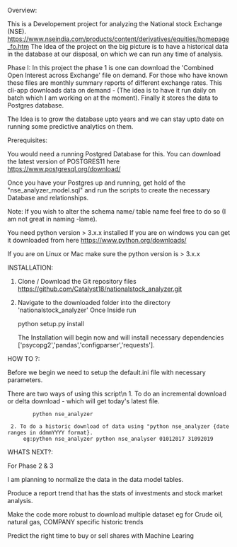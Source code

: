 Overview:

This is a Developement project for analyzing the National stock Exchange (NSE).
https://www.nseindia.com/products/content/derivatives/equities/homepage_fo.htm
The Idea of the project on the big picture is to have a historical data in the database at our disposal, on which we can run any time of analysis.

Phase I:
In this project the phase 1 is one can download the 'Combined Open Interest across Exchange' file on demand.
For those who have known these files are monthly summary reports of different exchange rates.
This cli-app downloads data on demand - (The idea is to have it run daily on batch which I am working on at the moment).
Finally it stores the data to Postgres database.

The Idea is to grow the database upto years and we can stay upto date on running some predictive analytics on them.

Prerequisites:

You would need a running Postgred Database for this.
You can download the latest version of POSTGRES11 here https://www.postgresql.org/download/

Once you have your Postgres up and running, get hold of the "nse_analyzer_model.sql" and run the scripts to create the necessary Database and relationships.

Note: If you wish to alter the schema name/ table name feel free to do so (I am not great in naming -lame).

You need python version > 3.x.x installed 
If you are on windows you can get it downloaded from here https://www.python.org/downloads/

If you are on Linux or Mac make sure the python version is > 3.x.x



INSTALLATION:

1.	Clone / Download the Git repository files https://github.com/Catalyst18/nationalstock_analyzer.git

2. 	Navigate to the downloaded folder into the directory 'nationalstock_analyzer'
	Once Inside run

	python setup.py install 

	The Installation will begin now and will install necessary dependencies ['psycopg2','pandas','configparser','requests'].

HOW TO ?:

Before we begin we need to setup the default.ini file with necessary parameters.

There are two ways of using this script\n
     1. To do an incremental download or delta download - which will get today's latest file.

     		python nse_analyzer

     2. To do a historic download of data using "python nse_analyzer {date ranges in ddmmYYYY format}.
         eg:python nse_analyzer python nse_analyser 01012017 31092019

WHATS NEXT?:

For Phase 2 & 3

I am planning to normalize the data in the data model tables.

Produce a report trend that has the stats of investments and stock market analysis.

Make the code more robust to download multiple dataset eg for Crude oil, natural gas, COMPANY specific historic trends

Predict the right time to buy or sell shares with Machine Learing







